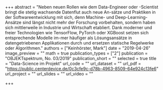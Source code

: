 +++
abstract = "Neben neuen Rollen wie dem Data-Engineer oder -Scientist bringt die stetig wachsende Datenflut auch neue An-sätze und Praktiken in der Softwareentwicklung mit sich, denn Machine- und Deep-Learning-Ansätze sind längst nicht mehr der Forschung vorbehalten, sondern haben sich mittlerweile in Industrie und Wirtschaft etabliert. Dank moderner und freier Technologien wie TensorFlow, PyTorch oder XGBoost setzen sich entsprechende Modelle im-mer häufiger als Lösungsansätze in datengetriebenen Applikationen durch und ersetzen statische Regelwerke oder Algorithmen."
authors = ["Keinhörster, Mark"]
date = "2019-04-26"
image_preview = ""
math = true
publication_types = ["2"]
publication = "OBJEKTspektrum, No. 03/2019"
publication_short = ""
selected = true
title = "Data-Science im Projekt"
url_code = ""
url_dataset = ""
url_pdf = "https://public.centerdevice.de/0c3cfe9c-d78b-4963-8509-64e924c13fe6"
url_project = ""
url_slides = ""
url_video = ""

+++

